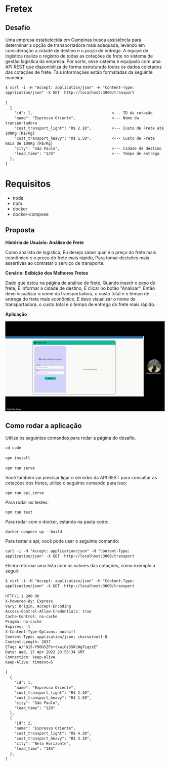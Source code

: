 # Fretex

## Desafio
Uma empresa estabelecida em Campinas busca assistência para determinar a opção de transportadora mais adequada, levando em consideração a cidade de destino e o prazo de entrega. A equipe de logística realiza o registro de todas as cotações de frete no sistema de gestão logística da empresa. Por sorte, esse sistema é equipado com uma API REST que disponibiliza de forma estruturada todos os dados coletados das cotações de frete. Tais informações estão formatadas da seguinte maneira:

```
$ curl -i -H "Accept: application/json" -H "Content-Type: application/json" -X GET  http://localhost:3000/transport

[
  {
    "id": 1,                                   <--- ID da cotação
    "name": "Expresso Oriente",                <--- Nome da transportadora
    "cost_transport_light": "R$ 2.10",         <--- Custo de Frete até 100Kg [R$/Kg]
    "cost_transport_heavy": "R$ 1.50",         <--- Custo de Frete mais de 100Kg [R$/Kg]
    "city": "São Paulo",                       <--- Cidade de destino
    "lead_time": "12h"                         <--- Tempo de entrega
  },
]
```


# Requisitos

- node
- npm
- docker
- docker-compose

## Proposta

**História de Usuário: Análise de Frete**

Como analista de logística,
Eu desejo saber qual é o preço do frete mais econômico e o preço do frete mais rápido,
Para tomar decisões mais assertivas ao contratar o serviço de transporte.


**Cenário: Exibição dos Melhores Fretes**

Dado que estou na página de análise de frete,
Quando inserir o peso do frete,
E informar a cidade de destino,
E clicar no botão "Analisar",
Então devo visualizar o nome da transportadora, o custo total e o tempo de entrega do frete mais econômico,
E devo visualizar o nome da transportadora, o custo total e o tempo de entrega do frete mais rápido.


**Aplicação**

![gif](./doc/fretex.gif "Protótipo")

## Como rodar a aplicação

Utilize os seguintes comandos para rodar a página do desafio.

```
cd code

npm install

npm run serve
```
Você também vai precisar ligar o servidor da API REST para consultar as cotações dos fretes, utilize o seguinte comando para isso:

```
npm run api_serve
```

Para rodar os testes:

```
npm run test
```

Para rodar com o docker, estando na pasta code:

```
docker-compose up --build
```

Para testar a api, você pode usar o seguinte comando:
```
curl -i -H "Accept: application/json" -H "Content-Type: application/json" -X GET  http://localhost:3000/transport
```

Ele ira retornar uma lista com os valores das cotações, como  exemplo a seguir:
```
$ curl -i -H "Accept: application/json" -H "Content-Type: application/json" -X GET  http://localhost:3000/transport

HTTP/1.1 200 OK
X-Powered-By: Express
Vary: Origin, Accept-Encoding
Access-Control-Allow-Credentials: true
Cache-Control: no-cache
Pragma: no-cache
Expires: -1
X-Content-Type-Options: nosniff
Content-Type: application/json; charset=utf-8
Content-Length: 2837
ETag: W/"b15-f90GSZPs+txwiOzSSKLWg7LqzzE"
Date: Wed, 27 Apr 2022 23:55:34 GMT
Connection: keep-alive
Keep-Alive: timeout=5

[
  {
    "id": 1,
    "name": "Expresso Oriente",
    "cost_transport_light": "R$ 2.10",
    "cost_transport_heavy": "R$ 1.50",
    "city": "São Paulo",
    "lead_time": "12h"
  },
  {
    "id": 2,
    "name": "Expresso Oriente",
    "cost_transport_light": "R$ 4.20",
    "cost_transport_heavy": "R$ 3.10",
    "city": "Belo Horizonte",
    "lead_time": "18h"
  },
]
```